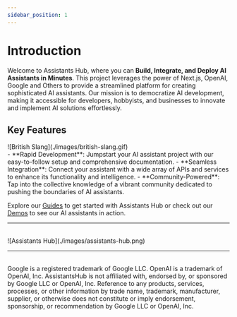 ```yaml
---
sidebar_position: 1
---
```


# Introduction

Welcome to Assistants Hub, where you can **Build, Integrate, and Deploy AI Assistants in Minutes**. This project leverages the power of Next.js, OpenAI, Google and Others to provide a streamlined platform for creating sophisticated AI assistants. Our mission is to democratize AI development, making it accessible for developers, hobbyists, and businesses to innovate and implement AI solutions effortlessly.

## Key Features

<div style={{"display":"inline-block"}}>
    <div style={{"float":"left","padding-right":"50px"}}>![British Slang](./images/british-slang.gif)</div>
- **Rapid Development**: Jumpstart your AI assistant project with our easy-to-follow setup and comprehensive documentation.
- **Seamless Integration**: Connect your assistant with a wide array of APIs and services to enhance its functionality and intelligence.
- **Community-Powered**: Tap into the collective knowledge of a vibrant community dedicated to pushing the boundaries of AI assistants.

Explore our [Guides](./guides/assistant-operations.md) to get started with Assistants Hub or check out our [Demos](./category/demos) to see our AI assistants in action.
</div>

<hr/>
<br/>
![Assistants Hub](./images/assistants-hub.png)
<hr/>
<br/>
Google is a registered trademark of Google LLC. OpenAI is a trademark of OpenAI, Inc. AssistantsHub is not affiliated with, endorsed by, or sponsored by Google LLC or OpenAI, Inc. Reference to any products, services, processes, or other information by trade name, trademark, manufacturer, supplier, or otherwise does not constitute or imply endorsement, sponsorship, or recommendation by Google LLC or OpenAI, Inc.